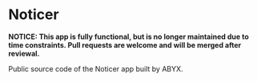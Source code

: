 # Noticer
**NOTICE: This app is fully functional, but is no longer maintained due to time constraints. Pull requests are welcome and will be merged after reviewal.**

Public source code of the Noticer app built by ABYX.
